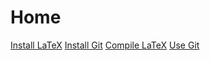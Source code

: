 # Home

[Install LaTeX](InstallLatex.md)
[Install Git](InstallGit.md)
[Compile LaTeX](Compile.md)
[Use Git](UseGit.md)
